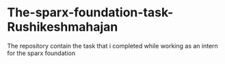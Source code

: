 # The-sparx-foundation-task-Rushikeshmahajan
The repository contain the task that i completed while working as an intern for the sparx foundation
